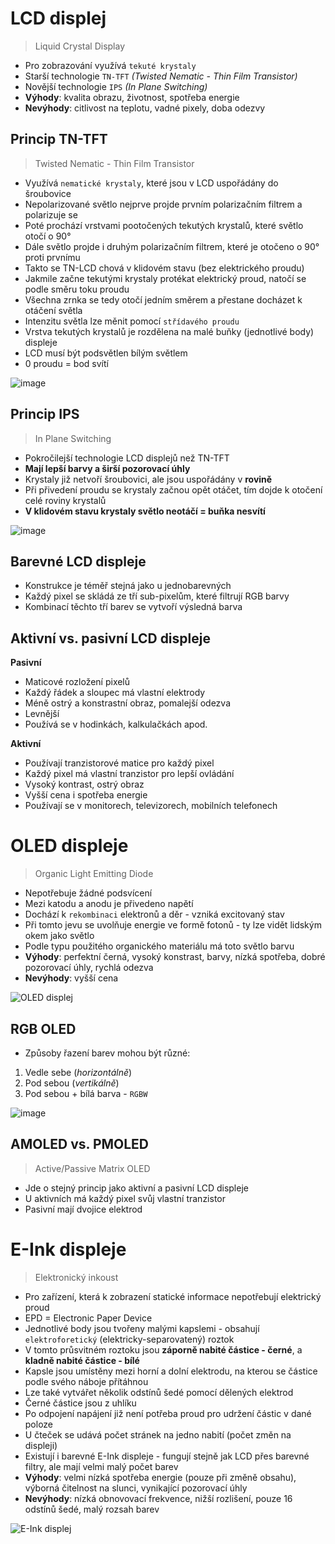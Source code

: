 # LCD displej

> Liquid Crystal Display

- Pro zobrazování využívá `tekuté krystaly`
- Starší technologie `TN-TFT` *(Twisted Nematic - Thin Film Transistor)*
- Novější technologie `IPS` *(In Plane Switching)*
- **Výhody**: kvalita obrazu, životnost, spotřeba energie
- **Nevýhody**: citlivost na teplotu, vadné pixely, doba odezvy

## Princip TN-TFT

> Twisted Nematic - Thin Film Transistor

- Využívá `nematické krystaly`, které jsou v LCD uspořádány do šroubovice
- Nepolarizované světlo nejprve projde prvním polarizačním filtrem a polarizuje se
- Poté prochází vrstvami pootočených tekutých krystalů, které světlo otočí o 90°
- Dále světlo projde i druhým polarizačním filtrem, které je otočeno o 90° proti prvnímu
- Takto se TN-LCD chová v klidovém stavu (bez elektrického proudu)
- Jakmile začne tekutými krystaly protékat elektrický proud, natočí se podle směru toku proudu
- Všechna zrnka se tedy otočí jedním směrem a přestane docházet k otáčení světla
- Intenzitu světla lze měnit pomocí `střídavého proudu`
- Vrstva tekutých krystalů je rozdělena na malé buňky (jednotlivé body) displeje
- LCD musí být podsvětlen bílým světlem
- 0 proudu = bod svítí

![image](https://github.com/janekspalek/apps-zkouska/assets/98762780/4a5c161c-9da1-45b6-9eb7-0c4b07e51de9)


## Princip IPS

> In Plane Switching

- Pokročilejší technologie LCD displejů než TN-TFT
- **Mají lepší barvy a širší pozorovací úhly**
- Krystaly již netvoří šroubovici, ale jsou uspořádány v **rovině**
- Při přivedení proudu se krystaly začnou opět otáčet, tím dojde k otočení celé roviny krystalů
- **V klidovém stavu krystaly světlo neotáčí = buňka nesvítí**

![image](https://github.com/janekspalek/apps-zkouska/assets/98762780/439e9a4a-ed65-485d-b72d-9883c41146a4)

## Barevné LCD displeje

- Konstrukce je téměř stejná jako u jednobarevných
- Každý pixel se skládá ze tří sub-pixelům, které filtrují RGB barvy
- Kombinací těchto tří barev se vytvoří výsledná barva

## Aktivní vs. pasivní LCD displeje

**Pasivní**
- Maticové rozložení pixelů
- Každý řádek a sloupec má vlastní elektrody
- Méně ostrý a konstrastní obraz, pomalejší odezva
- Levnější
- Používá se v hodinkách, kalkulačkách apod.

**Aktivní**
- Používají tranzistorové matice pro každý pixel
- Každý pixel má vlastní tranzistor pro lepší ovládání
- Vysoký kontrast, ostrý obraz
- Vyšší cena i spotřeba energie
- Používají se v monitorech, televizorech, mobilních telefonech

# OLED displeje

> Organic Light Emitting Diode

- Nepotřebuje žádné podsvícení
- Mezi katodu a anodu je přivedeno napětí
- Dochází k `rekombinaci` elektronů a děr - vzniká excitovaný stav
- Při tomto jevu se uvolňuje energie ve formě fotonů - ty lze vidět lidským okem jako světlo
- Podle typu použitého organického materiálu má toto světlo barvu
- **Výhody**: perfektní černá, vysoký konstrast, barvy, nízká spotřeba, dobré pozorovací úhly, rychlá odezva
- **Nevýhody**: vyšší cena

![OLED displej](https://notebook.cz/clanky/technologie/2009/oled/oled-schema.gif)

## RGB OLED

- Způsoby řazení barev mohou být různé:
1. Vedle sebe (_horizontálně_)
3. Pod sebou (_vertikálně_)
4. Pod sebou + bílá barva - `RGBW`

![image](https://github.com/janekspalek/apps-zkouska/assets/98762780/283a7f1c-f4d6-4db1-9c60-852b68845bd9)


## AMOLED vs. PMOLED

> Active/Passive Matrix OLED

- Jde o stejný princip jako aktivní a pasivní LCD displeje
- U aktivních má každý pixel svůj vlastní tranzistor
- Pasivní mají dvojice elektrod

# E-Ink displeje

> Elektronický inkoust

- Pro zařízení, která k zobrazení statické informace nepotřebují elektrický proud
- EPD = Electronic Paper Device
- Jednotlivé body jsou tvořeny malými kapslemi - obsahují `elektroforetický` (elektricky-separovatený) roztok
- V tomto průsvitném roztoku jsou **záporně nabité částice - černé**, a **kladně nabité částice - bílé**
- Kapsle jsou umístěny mezi horní a dolní elektrodu, na kterou se částice podle svého náboje přítáhnou
- Lze také vytvářet několik odstínů šedé pomocí dělených elektrod
- Černé částice jsou z uhlíku
- Po odpojení napájení již není potřeba proud pro udržení částic v dané poloze
- U čteček se udává počet stránek na jedno nabití (počet změn na displeji)
- Existují i barevné E-Ink displeje - fungují stejně jak LCD přes barevné filtry, ale mají velmi malý počet barev
- **Výhody**: velmi nízká spotřeba energie (pouze při změně obsahu), výborná čitelnost na slunci, vynikající pozorovací úhly
- **Nevýhody**: nízká obnovovací frekvence, nižší rozlišení, pouze 16 odstínů šedé, malý rozsah barev

![E-Ink displej](https://myelectrical.com/Portals/0/SunBlogNuke/2/Windows-Live-Writer/E-Ink_F1B9/eInkTechnology_2.jpg)
